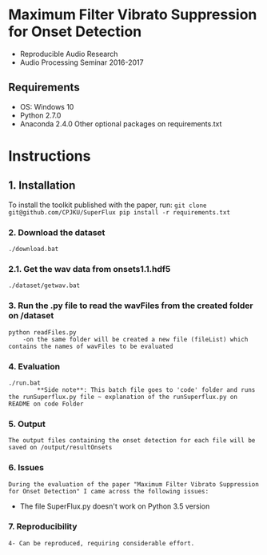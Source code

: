 # Maximum Filter Vibrato Suppression for Onset Detection
- Reproducible Audio Research 
- Audio Processing Seminar 2016-2017

## Requirements
- OS: Windows 10 
- Python 2.7.0
- Anaconda 2.4.0
  Other optional packages on requirements.txt 

# Instructions

## 1. Installation
To install the toolkit published with the paper, run: 
	```
	git clone git@github.com/CPJKU/SuperFlux
	pip install -r requirements.txt
        ```
### 2. Download the dataset
    ./download.bat
	
### 2.1. Get the wav data from onsets1.1.hdf5
	./dataset/getwav.bat

### 3. Run the .py file to read the wavFiles from the created folder on /dataset
	python readFiles.py
		-on the same folder will be created a new file (fileList) which contains the names of wavFiles to be evaluated
		
### 4. Evaluation
	./run.bat
			**Side note**: This batch file goes to 'code' folder and runs the runSuperflux.py file ~ explanation of the runSuperflux.py on README on code Folder
	
### 5. Output
	The output files containing the onset detection for each file will be saved on /output/resultOnsets
	
### 6. Issues
    During the evaluation of the paper "Maximum Filter Vibrato Suppression for Onset Detection" I came across the following issues:
- The file SuperFlux.py doesn't work on Python 3.5 version

###	7. Reproducibility
    4- Can be reproduced, requiring considerable effort.
